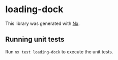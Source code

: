 # loading-dock

This library was generated with [Nx](https://nx.dev).

## Running unit tests

Run `nx test loading-dock` to execute the unit tests.
